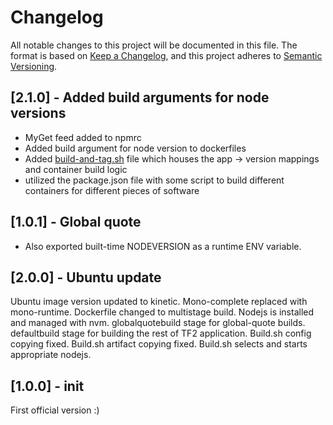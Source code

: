 # Changelog

All notable changes to this project will be documented in this file.
The format is based on [Keep a Changelog](https://keepachangelog.com/en/1.0.0/),
and this project adheres to [Semantic Versioning](https://semver.org/spec/v2.0.0.html).

## [2.1.0] - Added build arguments for node versions

- MyGet feed added to npmrc
- Added build argument for node version to dockerfiles
- Added [build-and-tag.sh](./build-and-tag.sh) file which houses the app -> version mappings and container build logic
- utilized the package.json file with some script to build different containers for different pieces of software

## [1.0.1] - Global quote

- Also exported built-time NODEVERSION as a runtime ENV variable.

## [2.0.0] - Ubuntu update

Ubuntu image version updated to kinetic.
Mono-complete replaced with mono-runtime.
Dockerfile changed to multistage build.
Nodejs is installed and managed with nvm.
globalquotebuild stage for global-quote builds.
defaultbuild stage for building the rest of TF2 application.
Build.sh config copying fixed.
Build.sh artifact copying fixed.
Build.sh selects and starts appropriate nodejs.

## [1.0.0] - init

First official version :)
